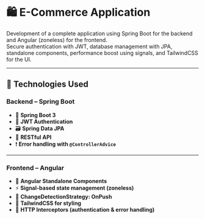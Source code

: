 # 🛍️ E-Commerce Application

Development of a complete application using Spring Boot for the backend and Angular (zoneless) for the frontend.  
Secure authentication with JWT, database management with JPA, standalone components, performance boost using signals, and TailwindCSS for the UI.

---

## 🧰 Technologies Used

### Backend – Spring Boot

- 🧩 **Spring Boot 3**
- 🔐 **JWT Authentication**
- 🗃️ **Spring Data JPA**
- 📡 **RESTful API**
- ❗ **Error handling with `@ControllerAdvice`**

---

### Frontend – Angular

- 🧪 **Angular Standalone Components**
- ⚡ **Signal-based state management (zoneless)**
- 🚦 **ChangeDetectionStrategy: OnPush**
- 🎨 **TailwindCSS for styling**
- 🔄 **HTTP Interceptors (authentication & error handling)**
